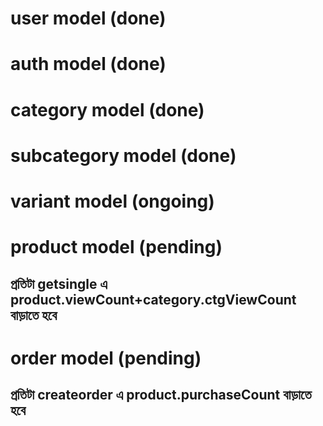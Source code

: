 # user model (done)
# auth model (done)
# category model (done)
# subcategory model (done)
# variant model (ongoing)
# product model (pending)
 ## প্রতিটা getsingle এ product.viewCount+category.ctgViewCount বাড়াতে হবে
# order model (pending)
 ## প্রতিটা createorder এ product.purchaseCount  বাড়াতে হবে